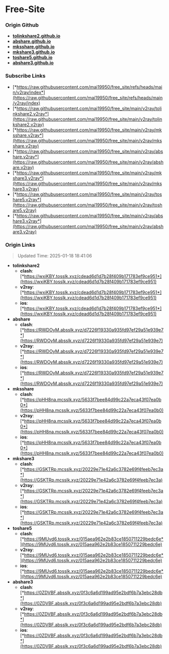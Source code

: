 # Free-Site

### Origin Github

- [**tolinkshare2.github.io**](https://github.com/tolinkshare2/tolinkshare2.github.io)
- [**abshare.github.io**](https://github.com/abshare/abshare.github.io)
- [**mksshare.github.io**](https://github.com/mksshare/mksshare.github.io)
- [**mkshare3.github.io**](https://github.com/mkshare3/mkshare3.github.io)
- [**toshare5.github.io**](https://github.com/toshare5/toshare5.github.io)
- [**abshare3.github.io**](https://github.com/abshare3/abshare3.github.io)

### Subscribe Links

- [*https://raw.githubusercontent.com/mai19950/free_site/refs/heads/main/v2ray/index*](https://raw.githubusercontent.com/mai19950/free_site/refs/heads/main/v2ray/index)
- [*https://raw.githubusercontent.com/mai19950/free_site/main/v2ray/tolinkshare2.v2ray*](https://raw.githubusercontent.com/mai19950/free_site/main/v2ray/tolinkshare2.v2ray)
- [*https://raw.githubusercontent.com/mai19950/free_site/main/v2ray/mksshare.v2ray*](https://raw.githubusercontent.com/mai19950/free_site/main/v2ray/mksshare.v2ray)
- [*https://raw.githubusercontent.com/mai19950/free_site/main/v2ray/abshare.v2ray*](https://raw.githubusercontent.com/mai19950/free_site/main/v2ray/abshare.v2ray)
- [*https://raw.githubusercontent.com/mai19950/free_site/main/v2ray/mkshare3.v2ray*](https://raw.githubusercontent.com/mai19950/free_site/main/v2ray/mkshare3.v2ray)
- [*https://raw.githubusercontent.com/mai19950/free_site/main/v2ray/toshare5.v2ray*](https://raw.githubusercontent.com/mai19950/free_site/main/v2ray/toshare5.v2ray)
- [*https://raw.githubusercontent.com/mai19950/free_site/main/v2ray/abshare3.v2ray*](https://raw.githubusercontent.com/mai19950/free_site/main/v2ray/abshare3.v2ray)

### Origin Links

> Updated Time: 2025-01-18 18:41:06

- **tolinkshare2**
  - **clash**: [*https://wxiKBY.tosslk.xyz/cdead6d1d7b28f409b171783ef9ce951*](https://wxiKBY.tosslk.xyz/cdead6d1d7b28f409b171783ef9ce951)
  - **v2ray**: [*https://wxiKBY.tosslk.xyz/cdead6d1d7b28f409b171783ef9ce951*](https://wxiKBY.tosslk.xyz/cdead6d1d7b28f409b171783ef9ce951)
  - **ios**: [*https://wxiKBY.tosslk.xyz/cdead6d1d7b28f409b171783ef9ce951*](https://wxiKBY.tosslk.xyz/cdead6d1d7b28f409b171783ef9ce951)
- **abshare**
  - **clash**: [*https://RWDOyM.absslk.xyz/d7226f19330a935fd97ef29a51e939e7*](https://RWDOyM.absslk.xyz/d7226f19330a935fd97ef29a51e939e7)
  - **v2ray**: [*https://RWDOyM.absslk.xyz/d7226f19330a935fd97ef29a51e939e7*](https://RWDOyM.absslk.xyz/d7226f19330a935fd97ef29a51e939e7)
  - **ios**: [*https://RWDOyM.absslk.xyz/d7226f19330a935fd97ef29a51e939e7*](https://RWDOyM.absslk.xyz/d7226f19330a935fd97ef29a51e939e7)
- **mksshare**
  - **clash**: [*https://pHH8na.mcsslk.xyz/5633f7bee84d99c22a7eca43f07ea0b0*](https://pHH8na.mcsslk.xyz/5633f7bee84d99c22a7eca43f07ea0b0)
  - **v2ray**: [*https://pHH8na.mcsslk.xyz/5633f7bee84d99c22a7eca43f07ea0b0*](https://pHH8na.mcsslk.xyz/5633f7bee84d99c22a7eca43f07ea0b0)
  - **ios**: [*https://pHH8na.mcsslk.xyz/5633f7bee84d99c22a7eca43f07ea0b0*](https://pHH8na.mcsslk.xyz/5633f7bee84d99c22a7eca43f07ea0b0)
- **mkshare3**
  - **clash**: [*https://GSKTRp.mcsslk.xyz/20229e71e42a6c3782e69f4feeb7ec3a*](https://GSKTRp.mcsslk.xyz/20229e71e42a6c3782e69f4feeb7ec3a)
  - **v2ray**: [*https://GSKTRp.mcsslk.xyz/20229e71e42a6c3782e69f4feeb7ec3a*](https://GSKTRp.mcsslk.xyz/20229e71e42a6c3782e69f4feeb7ec3a)
  - **ios**: [*https://GSKTRp.mcsslk.xyz/20229e71e42a6c3782e69f4feeb7ec3a*](https://GSKTRp.mcsslk.xyz/20229e71e42a6c3782e69f4feeb7ec3a)
- **toshare5**
  - **clash**: [*https://9MUvd6.tosslk.xyz/015aea962e2b83ce1850711229bedc6e*](https://9MUvd6.tosslk.xyz/015aea962e2b83ce1850711229bedc6e)
  - **v2ray**: [*https://9MUvd6.tosslk.xyz/015aea962e2b83ce1850711229bedc6e*](https://9MUvd6.tosslk.xyz/015aea962e2b83ce1850711229bedc6e)
  - **ios**: [*https://9MUvd6.tosslk.xyz/015aea962e2b83ce1850711229bedc6e*](https://9MUvd6.tosslk.xyz/015aea962e2b83ce1850711229bedc6e)
- **abshare3**
  - **clash**: [*https://0ZDVBF.absslk.xyz/0f3c6a6d199ad95e2bdf6b7a3ebc28db*](https://0ZDVBF.absslk.xyz/0f3c6a6d199ad95e2bdf6b7a3ebc28db)
  - **v2ray**: [*https://0ZDVBF.absslk.xyz/0f3c6a6d199ad95e2bdf6b7a3ebc28db*](https://0ZDVBF.absslk.xyz/0f3c6a6d199ad95e2bdf6b7a3ebc28db)
  - **ios**: [*https://0ZDVBF.absslk.xyz/0f3c6a6d199ad95e2bdf6b7a3ebc28db*](https://0ZDVBF.absslk.xyz/0f3c6a6d199ad95e2bdf6b7a3ebc28db)
